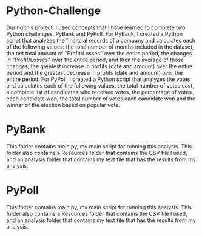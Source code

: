 # Python-Challenge

During this project, I used concepts that I have learned to complete two Python challenges, PyBank and PyPoll. For PyBank, I created a Python script that analyzes the financial records of a company and calculates each of the following values: the total number of months included in the dataset, the net total amount of "Profit/Losses" over the entire period, the changes in "Profit/Losses" over the entire period, and then the average of those changes, the greatest increase in profits (date and amount) over the entire period and the greatest decrease in profits (date and amount) over the entire period. For PyPoll, I created a Python script that analyzes the votes and calculates each of the following values: the total number of votes cast, a complete list of candidates who received votes, the percentage of votes each candidate won, the total number of votes each candidate won and the winner of the election based on popular vote.

# PyBank

This folder contains main.py, my main script for running this analysis. This folder also contains a Resources folder that contains the CSV file I used, and an analysis folder that contains my text file that has the results from my analysis.

# PyPoll

This folder contains main.py, my main script for running this analysis. This folder also contains a Resources folder that contains the CSV file I used, and an analysis folder that contains my text file that has the results from my analysis.
